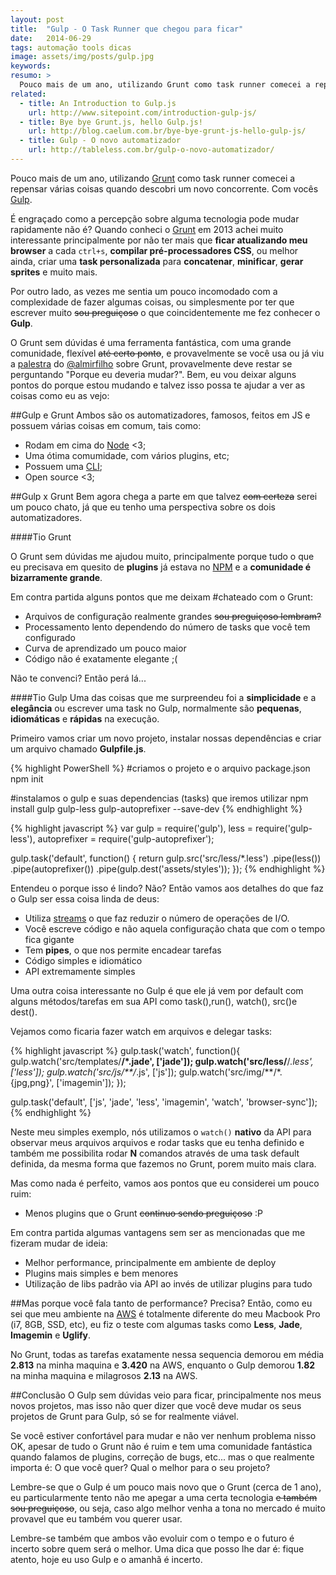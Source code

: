 ```yaml
---
layout: post
title:  "Gulp - O Task Runner que chegou para ficar"
date:   2014-06-29
tags: automação tools dicas
image: assets/img/posts/gulp.jpg
keywords:
resumo: >
  Pouco mais de um ano, utilizando Grunt como task runner comecei a repensar várias coisas quando descobri um novo concorrente. Com vocês Gulp.
related:
  - title: An Introduction to Gulp.js
    url: http://www.sitepoint.com/introduction-gulp-js/
  - title: Bye bye Grunt.js, hello Gulp.js!
    url: http://blog.caelum.com.br/bye-bye-grunt-js-hello-gulp-js/
  - title: Gulp - O novo automatizador
    url: http://tableless.com.br/gulp-o-novo-automatizador/
---
```

Pouco mais de um ano, utilizando [Grunt]({{site.url}}/2014/automacao-de-tarefas-com-grunt/) como task runner comecei a repensar várias coisas quando descobri um novo concorrente. Com vocês [Gulp](http://gulpjs.com/).

É engraçado como a percepção sobre alguma tecnologia pode mudar rapidamente não é? Quando conheci o [Grunt](http://gruntjs.com/) em 2013 achei muito interessante principalmente por não ter mais que **ficar atualizando meu browser** a cada `ctrl+s`,  **compilar pré-processadores CSS**, ou melhor ainda, criar uma **task personalizada** para **concatenar**, **minificar**, **gerar sprites** e muito mais.

Por outro lado, as vezes me sentia um pouco incomodado com a complexidade de fazer algumas coisas, ou simplesmente por ter que escrever muito <del>sou preguiçoso</del> o que coincidentemente me fez conhecer o **Gulp**.

O Grunt sem dúvidas é uma ferramenta fantástica, com uma grande comunidade, flexível <del>até certo ponto</del>, e provavelmente se você usa ou já viu a [palestra](https://speakerdeck.com/almirfilho/esse-cara-e-o-grunt) do [@almirfilho](https://twitter.com/almirfilho) sobre Grunt, provavelmente deve restar se perguntando "Porque eu deveria mudar?". Bem, eu vou deixar alguns pontos do porque estou mudando e talvez isso possa te ajudar a ver as coisas como eu as vejo:

##Gulp e Grunt
Ambos são os automatizadores, famosos, feitos em JS e possuem várias coisas em comum, tais como:

- Rodam em cima do [Node](https://nodejs.org/) <3;
- Uma ótima comumidade, com vários plugins, etc;
- Possuem uma [CLI](http://en.wikipedia.org/wiki/Command-line_interface);
- Open source <3;

##Gulp x Grunt
Bem agora chega a parte em que talvez <del>com certeza</del> serei um pouco chato, já que eu tenho uma perspectiva sobre os dois automatizadores.

####Tio Grunt

O Grunt sem dúvidas me ajudou muito, principalmente porque tudo o que eu precisava em quesito de **plugins** já estava no [NPM](https://www.npmjs.com/) e a **comunidade é bizarramente grande**.

Em contra partida alguns pontos que me deixam #chateado com o Grunt:

- Arquivos de configuração realmente grandes <del>sou preguiçoso lembram?</del>
- Processamento lento dependendo do número de tasks que você tem configurado
- Curva de aprendizado um pouco maior
- Código não é exatamente elegante ;(

Não te convenci? Então perá lá...

####Tio Gulp
Uma das coisas que me surpreendeu foi a **simplicidade** e a **elegância** ou escrever uma task no Gulp, normalmente são **pequenas**, **idiomáticas** e **rápidas** na execução.

Primeiro vamos criar um novo projeto, instalar nossas dependências e criar um arquivo chamado **Gulpfile.js**.

{% highlight PowerShell %}
#criamos o projeto e o arquivo package.json
npm init

#instalamos o gulp e suas dependencias (tasks) que iremos utilizar
npm install gulp gulp-less gulp-autoprefixer --save-dev
{% endhighlight %}

{% highlight javascript %}
var gulp = require('gulp'),
    less = require('gulp-less'),
    autoprefixer = require('gulp-autoprefixer');

gulp.task('default', function() {
 return gulp.src('src/less/*.less')
  .pipe(less())
  .pipe(autoprefixer())
  .pipe(gulp.dest('assets/styles'));
});
{% endhighlight %}

Entendeu o porque isso é lindo? Não? Então vamos aos detalhes do que faz o Gulp ser essa coisa linda de deus:

- Utiliza [streams](https://nodejs.org/api/stream.html) o que faz reduzir o número de operações de I/O.
- Você escreve código e não aquela configuração chata que com o tempo fica gigante
- Tem **pipes**, o que nos permite encadear tarefas
- Código simples e idiomático
- API extremamente simples

Uma outra coisa interessante no Gulp é que ele já vem por default com alguns métodos/tarefas em sua API como task(),run(), watch(), src()e dest().

Vejamos como ficaria fazer watch em arquivos e delegar tasks:

{% highlight javascript %}
gulp.task('watch', function(){
    gulp.watch('src/templates/**/*.jade', ['jade']);
    gulp.watch('src/less/**/*.less', ['less']);
    gulp.watch('src/js/**/*.js', ['js']);
    gulp.watch('src/img/**/*.{jpg,png}', ['imagemin']);
});

gulp.task('default', ['js', 'jade', 'less', 'imagemin', 'watch', 'browser-sync']);
{% endhighlight %}

Neste meu simples exemplo, nós utilizamos o `watch()` **nativo** da API para observar meus arquivos arquivos e rodar tasks que eu tenha definido e também me possibilita rodar **N** comandos através de uma task default definida, da mesma forma que fazemos no Grunt, porem muito mais clara.

Mas como nada é perfeito, vamos aos pontos que eu considerei um pouco ruim:
- Menos plugins que o Grunt <del>continuo sendo preguiçoso</del> :P

Em contra partida algumas vantagens sem ser as mencionadas que me fizeram mudar de ideia:

- Melhor performance, principalmente em ambiente de deploy
- Plugins mais simples e bem menores
- Utilização de libs padrão via API ao invés de utilizar plugins para tudo

##Mas porque você fala tanto de performance? Precisa?
Então, como eu sei que meu ambiente na [AWS](http://aws.amazon.com/) é totalmente diferente do meu Macbook Pro (i7, 8GB, SSD, etc), eu fiz o teste com algumas tasks como **Less**, **Jade**, **Imagemin** e **Uglify**.

No Grunt, todas as tarefas exatamente nessa sequencia demorou em média **2.813** na minha maquina e **3.420** na AWS, enquanto o Gulp demorou **1.82** na minha maquina e milagrosos **2.13** na AWS.

##Conclusão
O Gulp sem dúvidas veio para ficar, principalmente nos meus novos projetos, mas isso não quer dizer que você deve mudar os seus projetos de Grunt para Gulp, só se for realmente viável.

Se você estiver confortável para mudar e não ver nenhum problema nisso OK, apesar de tudo o Grunt não é ruim e tem uma comunidade fantástica quando falamos de plugins, correção de bugs, etc... mas o que realmente importa é: O que você quer? Qual o melhor para o seu projeto?

Lembre-se que o Gulp é um pouco mais novo que o Grunt (cerca de 1 ano), eu particularmente tento não me apegar a uma certa tecnologia <del>e também sou preguiçoso</del>, ou seja, caso algo melhor venha a tona no mercado é muito provavel que eu também vou querer usar.

Lembre-se também que ambos vão evoluir com o tempo e o futuro é incerto sobre quem será o melhor. Uma dica que posso lhe dar é: fique atento, hoje eu uso Gulp e o amanhã é incerto.